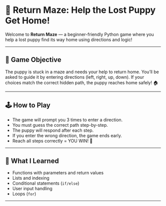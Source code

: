 # 🐶 Return Maze: Help the Lost Puppy Get Home!

Welcome to **Return Maze** — a beginner-friendly Python game where you help a lost puppy find its way home using directions and logic!

---

## 🎯 Game Objective

The puppy is stuck in a maze and needs your help to return home. You’ll be asked to guide it by entering directions (left, right, up, down).
If your choices match the correct hidden path, the puppy reaches home safely! 🏠

---

## 🕹️ How to Play

- The game will prompt you 3 times to enter a direction.
- You must guess the correct path step-by-step.
- The puppy will respond after each step.
- If you enter the wrong direction, the game ends early.
- Reach all steps correctly = YOU WIN! 🎉

---

## 🧠 What I Learned

- Functions with parameters and return values
- Lists and indexing
- Conditional statements (`if/else`)
- User input handling
- Loops (`for`)

---




